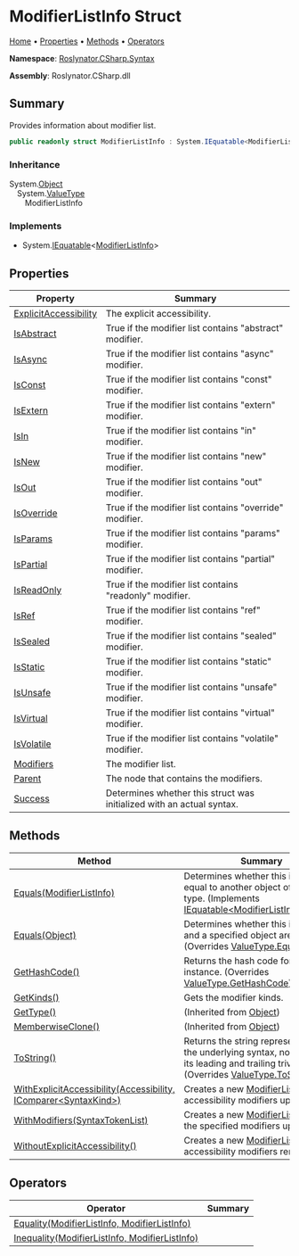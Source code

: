 <a name="_top"></a>

# ModifierListInfo Struct

[Home](../../../../README.md#_top) &#x2022; [Properties](#properties) &#x2022; [Methods](#methods) &#x2022; [Operators](#operators)

**Namespace**: [Roslynator.CSharp.Syntax](../README.md#_top)

**Assembly**: Roslynator\.CSharp\.dll

## Summary

Provides information about modifier list\.

```csharp
public readonly struct ModifierListInfo : System.IEquatable<ModifierListInfo>
```

### Inheritance

System\.[Object](https://docs.microsoft.com/en-us/dotnet/api/system.object)\
&emsp;System\.[ValueType](https://docs.microsoft.com/en-us/dotnet/api/system.valuetype)\
&emsp;&emsp;ModifierListInfo

### Implements

* System\.[IEquatable](https://docs.microsoft.com/en-us/dotnet/api/system.iequatable-1)\<[ModifierListInfo](#_top)>

## Properties

| Property | Summary |
| -------- | ------- |
| [ExplicitAccessibility](ExplicitAccessibility/README.md#_top) | The explicit accessibility\. |
| [IsAbstract](IsAbstract/README.md#_top) | True if the modifier list contains "abstract" modifier\. |
| [IsAsync](IsAsync/README.md#_top) | True if the modifier list contains "async" modifier\. |
| [IsConst](IsConst/README.md#_top) | True if the modifier list contains "const" modifier\. |
| [IsExtern](IsExtern/README.md#_top) | True if the modifier list contains "extern" modifier\. |
| [IsIn](IsIn/README.md#_top) | True if the modifier list contains "in" modifier\. |
| [IsNew](IsNew/README.md#_top) | True if the modifier list contains "new" modifier\. |
| [IsOut](IsOut/README.md#_top) | True if the modifier list contains "out" modifier\. |
| [IsOverride](IsOverride/README.md#_top) | True if the modifier list contains "override" modifier\. |
| [IsParams](IsParams/README.md#_top) | True if the modifier list contains "params" modifier\. |
| [IsPartial](IsPartial/README.md#_top) | True if the modifier list contains "partial" modifier\. |
| [IsReadOnly](IsReadOnly/README.md#_top) | True if the modifier list contains "readonly" modifier\. |
| [IsRef](IsRef/README.md#_top) | True if the modifier list contains "ref" modifier\. |
| [IsSealed](IsSealed/README.md#_top) | True if the modifier list contains "sealed" modifier\. |
| [IsStatic](IsStatic/README.md#_top) | True if the modifier list contains "static" modifier\. |
| [IsUnsafe](IsUnsafe/README.md#_top) | True if the modifier list contains "unsafe" modifier\. |
| [IsVirtual](IsVirtual/README.md#_top) | True if the modifier list contains "virtual" modifier\. |
| [IsVolatile](IsVolatile/README.md#_top) | True if the modifier list contains "volatile" modifier\. |
| [Modifiers](Modifiers/README.md#_top) | The modifier list\. |
| [Parent](Parent/README.md#_top) | The node that contains the modifiers\. |
| [Success](Success/README.md#_top) | Determines whether this struct was initialized with an actual syntax\. |

## Methods

| Method | Summary |
| ------ | ------- |
| [Equals(ModifierListInfo)](Equals/README.md#Roslynator_CSharp_Syntax_ModifierListInfo_Equals_Roslynator_CSharp_Syntax_ModifierListInfo_) | Determines whether this instance is equal to another object of the same type\. \(Implements [IEquatable\<ModifierListInfo>.Equals](https://docs.microsoft.com/en-us/dotnet/api/system.iequatable-1.equals)\) |
| [Equals(Object)](Equals/README.md#Roslynator_CSharp_Syntax_ModifierListInfo_Equals_System_Object_) | Determines whether this instance and a specified object are equal\. \(Overrides [ValueType.Equals](https://docs.microsoft.com/en-us/dotnet/api/system.valuetype.equals)\) |
| [GetHashCode()](GetHashCode/README.md#_top) | Returns the hash code for this instance\. \(Overrides [ValueType.GetHashCode](https://docs.microsoft.com/en-us/dotnet/api/system.valuetype.gethashcode)\) |
| [GetKinds()](GetKinds/README.md#_top) | Gets the modifier kinds\. |
| [GetType()](https://docs.microsoft.com/en-us/dotnet/api/system.object.gettype) |  \(Inherited from [Object](https://docs.microsoft.com/en-us/dotnet/api/system.object)\) |
| [MemberwiseClone()](https://docs.microsoft.com/en-us/dotnet/api/system.object.memberwiseclone) |  \(Inherited from [Object](https://docs.microsoft.com/en-us/dotnet/api/system.object)\) |
| [ToString()](ToString/README.md#_top) | Returns the string representation of the underlying syntax, not including its leading and trailing trivia\. \(Overrides [ValueType.ToString](https://docs.microsoft.com/en-us/dotnet/api/system.valuetype.tostring)\) |
| [WithExplicitAccessibility(Accessibility, IComparer\<SyntaxKind>)](WithExplicitAccessibility/README.md#_top) | Creates a new [ModifierListInfo](#_top) with accessibility modifiers updated\. |
| [WithModifiers(SyntaxTokenList)](WithModifiers/README.md#_top) | Creates a new [ModifierListInfo](#_top) with the specified modifiers updated\. |
| [WithoutExplicitAccessibility()](WithoutExplicitAccessibility/README.md#_top) | Creates a new [ModifierListInfo](#_top) with accessibility modifiers removed\. |

## Operators

| Operator | Summary |
| -------- | ------- |
| [Equality(ModifierListInfo, ModifierListInfo)](op_Equality/README.md#_top) | |
| [Inequality(ModifierListInfo, ModifierListInfo)](op_Inequality/README.md#_top) | |

